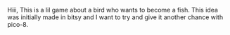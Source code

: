 Hiii,
This is a lil game about a bird who wants to become a fish. This idea was initially made in bitsy and I want to try and give it another chance with pico-8.
